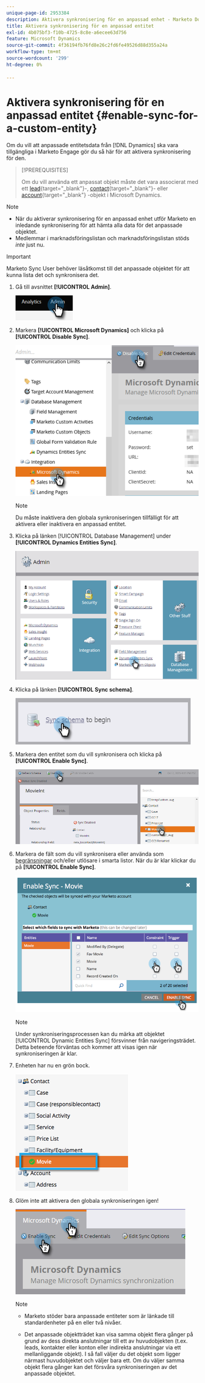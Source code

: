 ```yaml
---
unique-page-id: 2953384
description: Aktivera synkronisering för en anpassad enhet - Marketo Docs - produktdokumentation
title: Aktivera synkronisering för en anpassad entitet
exl-id: 4b075bf3-f10b-4725-8c8e-a6ecee63d756
feature: Microsoft Dynamics
source-git-commit: 4f36194fb76fd8e26c2fd6fe49526d88d355a24a
workflow-type: tm+mt
source-wordcount: '299'
ht-degree: 0%

---
```


# Aktivera synkronisering för en anpassad entitet {#enable-sync-for-a-custom-entity}

Om du vill att anpassade entitetsdata från [!DNL Dynamics] ska vara tillgängliga i Marketo Engage gör du så här för att aktivera synkronisering för den.

>[!PREREQUISITES]
>
>Om du vill använda ett anpassat objekt måste det vara associerat med ett [lead](/help/marketo/product-docs/crm-sync/microsoft-dynamics-sync/microsoft-dynamics-sync-details/microsoft-dynamics-sync-lead-sync.md){target="_blank"}-, [contact](/help/marketo/product-docs/crm-sync/microsoft-dynamics-sync/microsoft-dynamics-sync-details/microsoft-dynamics-sync-contact-sync.md){target="_blank"}- eller [account](/help/marketo/product-docs/crm-sync/microsoft-dynamics-sync/microsoft-dynamics-sync-details/microsoft-dynamics-sync-account-sync.md){target="_blank"} -objekt i Microsoft Dynamics.

>[!NOTE]
>
>* När du aktiverar synkronisering för en anpassad enhet utför Marketo en inledande synkronisering för att hämta alla data för det anpassade objektet.
>* Medlemmar i marknadsföringslistan och marknadsföringslistan stöds _inte_ just nu.

>[!IMPORTANT]
>
>Marketo Sync User behöver läsåtkomst till det anpassade objektet för att kunna lista det och synkronisera det.

1. Gå till avsnittet **[!UICONTROL Admin]**.

   ![](assets/enable-sync-for-a-custom-entity-1.png)

1. Markera **[!UICONTROL Microsoft Dynamics]** och klicka på **[!UICONTROL Disable Sync]**.

   ![](assets/enable-sync-for-a-custom-entity-2.png)

   >[!NOTE]
   >
   >Du måste inaktivera den globala synkroniseringen tillfälligt för att aktivera eller inaktivera en anpassad entitet.

1. Klicka på länken [!UICONTROL Database Management] under **[!UICONTROL Dynamics Entities Sync]**.

   ![](assets/enable-sync-for-a-custom-entity-3.png)

1. Klicka på länken **[!UICONTROL Sync schema]**.

   ![](assets/enable-sync-for-a-custom-entity-4.png)

1. Markera den entitet som du vill synkronisera och klicka på **[!UICONTROL Enable Sync]**.

   ![](assets/enable-sync-for-a-custom-entity-5.png)

1. Markera de fält som du vill synkronisera eller använda som [begränsningar](/help/marketo/product-docs/core-marketo-concepts/smart-lists-and-static-lists/using-smart-lists/add-a-constraint-to-a-smart-list-filter.md) och/eller utlösare i smarta listor. När du är klar klickar du på **[!UICONTROL Enable Sync]**.

   ![](assets/enable-sync-for-a-custom-entity-6.png)

   >[!NOTE]
   >
   >Under synkroniseringsprocessen kan du märka att objektet [!UICONTROL Dynamic Entities Sync] försvinner från navigeringsträdet. Detta beteende förväntas och kommer att visas igen när synkroniseringen är klar.

1. Enheten har nu en grön bock.

   ![](assets/enable-sync-for-a-custom-entity-7.png)

1. Glöm inte att aktivera den globala synkroniseringen igen!

   ![](assets/enable-sync-for-a-custom-entity-8.png)

   >[!NOTE]
   >
   >* Marketo stöder bara anpassade entiteter som är länkade till standardenheter på en eller två nivåer.
   >
   >* Det anpassade objektträdet kan visa samma objekt flera gånger på grund av dess direkta anslutningar till ett av huvudobjekten (t.ex. leads, kontakter eller konton eller indirekta anslutningar via ett mellanliggande objekt). I så fall väljer du det objekt som ligger närmast huvudobjektet och väljer bara ett. Om du väljer samma objekt flera gånger kan det försvåra synkroniseringen av det anpassade objektet.
